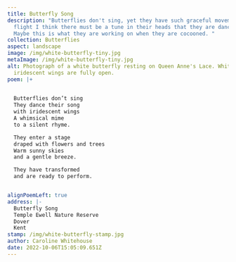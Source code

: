 ```yaml
---
title: Butterfly Song
description: "Butterflies don't sing, yet they have such graceful movements in
  flight I think there must be a tune in their heads that they are dancing to.
  Maybe this is what they are working on when they are cocooned. "
collection: Butterflies
aspect: landscape
image: /img/white-butterfly-tiny.jpg
metaImage: /img/white-butterfly-tiny.jpg
alt: Photograph of a white butterfly resting on Queen Anne's Lace. White
  iridescent wings are fully open.
poem: |+
  

  Butterflies don’t sing
  They dance their song
  with iridescent wings
  A whimsical mime
  to a silent rhyme.

  They enter a stage 
  draped with flowers and trees
  Warm sunny skies
  and a gentle breeze.

  They have transformed
  and are ready to perform.


alignPoemLeft: true
address: |-
  Butterfly Song
  Temple Ewell Nature Reserve
  Dover 
  Kent
stamp: /img/white-butterfly-stamp.jpg
author: Caroline Whitehouse
date: 2022-10-06T15:05:09.651Z
---
```

